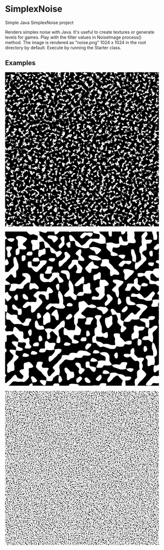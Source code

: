 # SimplexNoise
Simple Java SimplexNoise project

Renders simplex noise with Java. It's useful to create textures or generate levels for games. Play with the filter values in NoiseImage process() method. The image is rendered as "noise.png" 1024 x 1024 in the root directory by default.
Execute by running the Starter class.

## Examples

![alt tag](https://raw.githubusercontent.com/sgwerder/SimplexNoise/master/examples/noise.png?raw=true)

![alt tag](https://raw.githubusercontent.com/sgwerder/SimplexNoise/master/examples/noise1.png?raw=true)

![alt tag](https://raw.githubusercontent.com/sgwerder/SimplexNoise/master/examples/noise2.png?raw=true)
